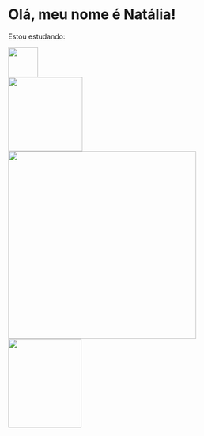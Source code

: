 
<h1> Olá, meu nome é Natália! </h1>



Estou estudando:

<img src="https://cdn.jsdelivr.net/gh/devicons/devicon/icons/python/python-plain-wordmark.svg" width="60" height="60"/>

<div>
  <a href="https://github.com/natidias123">
  <img height="150em" src="https://github-readme-stats.vercel.app/api?username=natidias123&show_icons=true&theme=react&include_all_commits=true&count_private=true"/>
  <img width="380em" src="https://github-readme-stats.vercel.app/api/top-langs/?username=natidias123&layout=compact&langs_count=7&theme=react" />

  <img width="148" height="180" src="https://media1.tenor.com/images/68e8337fb4eb7e40645d832c64762a8b/tenor.gif?itemid=19443613">
</div>
